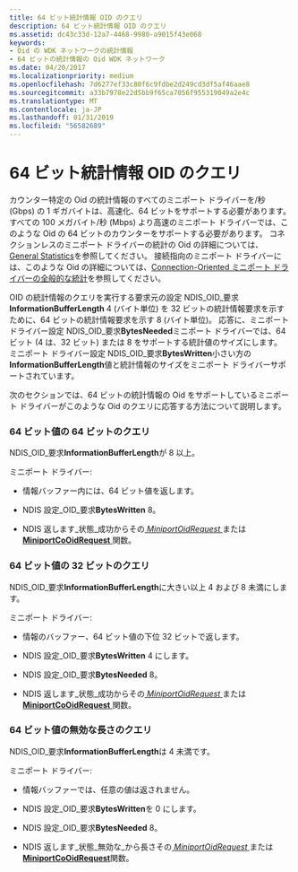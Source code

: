```yaml
---
title: 64 ビット統計情報 OID のクエリ
description: 64 ビット統計情報 OID のクエリ
ms.assetid: dc43c33d-12a7-4468-9980-a9015f43e068
keywords:
- Oid の WDK ネットワークの統計情報
- 64 ビットの統計情報の Oid WDK ネットワーク
ms.date: 04/20/2017
ms.localizationpriority: medium
ms.openlocfilehash: 7d6277ef33c80f6c9fdbe2d249cd3df5af46aae8
ms.sourcegitcommit: a33b7978e22d5bb9f65ca7056f955319049a2e4c
ms.translationtype: MT
ms.contentlocale: ja-JP
ms.lasthandoff: 01/31/2019
ms.locfileid: "56582689"
---
```

# <a name="querying-64-bit-statistics-oids"></a>64 ビット統計情報 OID のクエリ


カウンター特定の Oid の統計情報のすべてのミニポート ドライバーを/秒 (Gbps) の 1 ギガバイトは、高速化、64 ビットをサポートする必要があります。 すべての 100 メガバイト/秒 (Mbps) より高速のミニポート ドライバーでは、このような Oid の 64 ビットのカウンターをサポートする必要があります。 コネクションレスのミニポート ドライバーの統計の Oid の詳細については、[General Statistics](https://msdn.microsoft.com/library/windows/hardware/ff552485)を参照してください。 接続指向のミニポート ドライバーには、このような Oid の詳細については、[Connection-Oriented ミニポート ドライバーの全般的な統計](https://msdn.microsoft.com/library/windows/hardware/ff552482)を参照してください。

OID の統計情報のクエリを実行する要求元の設定 NDIS\_OID\_要求**InformationBufferLength** 4 (バイト単位) を 32 ビットの統計情報要求を示すために、64 ビットの統計情報要求を示す 8 (バイト単位)。 応答に、ミニポート ドライバー設定 NDIS\_OID\_要求**BytesNeeded**ミニポート ドライバーでは、64 ビット (4 は、32 ビット) または 8 をサポートする統計値のサイズにします。 ミニポート ドライバー設定 NDIS\_OID\_要求**BytesWritten**小さい方の**InformationBufferLength**値と統計情報のサイズをミニポート ドライバーサポートされています。

次のセクションでは、64 ビットの統計情報の Oid をサポートしているミニポート ドライバーがこのような Oid のクエリに応答する方法について説明します。

### <a href="" id="-64-bit-query-of-a-64-bit-value"></a>64 ビット値の 64 ビットのクエリ

NDIS\_OID\_要求**InformationBufferLength**が 8 以上。

ミニポート ドライバー:

-   情報バッファー内には、64 ビット値を返します。

-   NDIS 設定\_OID\_要求**BytesWritten** 8。

-   NDIS 返します\_状態\_成功からその[ *MiniportOidRequest* ](https://msdn.microsoft.com/library/windows/hardware/ff559416)または[ **MiniportCoOidRequest** ](https://msdn.microsoft.com/library/windows/hardware/ff559362)関数。

### <a href="" id="-32-bit-query-of-a-64-bit-value"></a>64 ビット値の 32 ビットのクエリ

NDIS\_OID\_要求**InformationBufferLength**に大きい以上 4 および 8 未満にします。

ミニポート ドライバー:

-   情報のバッファー、64 ビット値の下位 32 ビットで返します。

-   NDIS 設定\_OID\_要求**BytesWritten** 4 にします。

-   NDIS 設定\_OID\_要求**BytesNeeded** 8。

-   NDIS 返します\_状態\_成功からその[ *MiniportOidRequest* ](https://msdn.microsoft.com/library/windows/hardware/ff559416)または[ **MiniportCoOidRequest** ](https://msdn.microsoft.com/library/windows/hardware/ff559362)関数。

### <a name="invalid-length-query-of-a-64-bit-value"></a>64 ビット値の無効な長さのクエリ

NDIS\_OID\_要求**InformationBufferLength**は 4 未満です。

ミニポート ドライバー:

-   情報バッファーでは、任意の値は返されません。

-   NDIS 設定\_OID\_要求**BytesWritten**を 0 にします。

-   NDIS 設定\_OID\_要求**BytesNeeded** 8。

-   NDIS 返します\_状態\_無効な\_から長さその[ *MiniportOidRequest* ](https://msdn.microsoft.com/library/windows/hardware/ff559416)または[ **MiniportCoOidRequest**](https://msdn.microsoft.com/library/windows/hardware/ff559362)関数。

 

 





